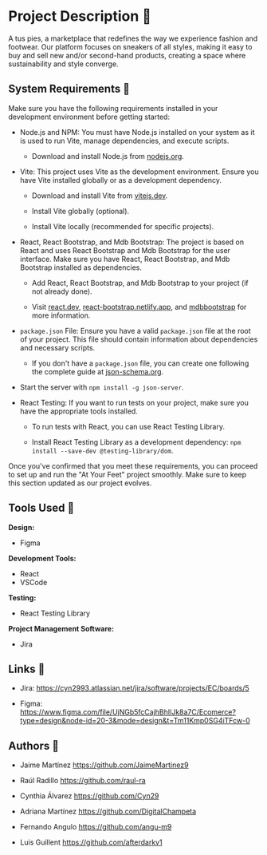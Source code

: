 # Project Description 📣

A tus pies, a marketplace that redefines the way we experience fashion and footwear. Our platform focuses on sneakers of all styles, making it easy to buy and sell new and/or second-hand products, creating a space where sustainability and style converge.

## System Requirements 🔎

Make sure you have the following requirements installed in your development environment before getting started:

- Node.js and NPM: You must have Node.js installed on your system as it is used to run Vite, manage dependencies, and execute scripts.

  - Download and install Node.js from [nodejs.org](https://nodejs.org/).

- Vite: This project uses Vite as the development environment. Ensure you have Vite installed globally or as a development dependency.

  - Download and install Vite from [vitejs.dev](https://vitejs.dev/).

  - Install Vite globally (optional).

  - Install Vite locally (recommended for specific projects).

- React, React Bootstrap, and Mdb Bootstrap: The project is based on React and uses React Bootstrap and Mdb Bootstrap for the user interface. Make sure you have React, React Bootstrap, and Mdb Bootstrap installed as dependencies.

  - Add React, React Bootstrap, and Mdb Bootstrap to your project (if not already done).

  - Visit [react.dev](https://react.dev/), [react-bootstrap.netlify.app](https://react-bootstrap.netlify.app/), and [mdbbootstrap](https://mdbbootstrap.com/) for more information.

- `package.json` File: Ensure you have a valid `package.json` file at the root of your project. This file should contain information about dependencies and necessary scripts.

  - If you don't have a `package.json` file, you can create one following the complete guide at [json-schema.org](https://json-schema.org/).

- Start the server with `npm install -g json-server`.

- React Testing: If you want to run tests on your project, make sure you have the appropriate tools installed.

  - To run tests with React, you can use React Testing Library.

  - Install React Testing Library as a development dependency: `npm install --save-dev @testing-library/dom`.

Once you've confirmed that you meet these requirements, you can proceed to set up and run the "At Your Feet" project smoothly. Make sure to keep this section updated as our project evolves.

## Tools Used 🔧 

**Design:**

- Figma

**Development Tools:**

- React
- VSCode

**Testing:**

- React Testing Library

**Project Management Software:**

- Jira

## Links 🔗 

- Jira: https://cyn2993.atlassian.net/jira/software/projects/EC/boards/5

- Figma: https://www.figma.com/file/UjNGb5fcCajhBhIlJk8a7C/Ecomerce?type=design&node-id=20-3&mode=design&t=Tm11Kmp0SG4iTFcw-0


## Authors 👥 

- Jaime Martínez https://github.com/JaimeMartinez9

- Raúl Radillo https://github.com/raul-ra

- Cynthia Álvarez https://github.com/Cyn29

- Adriana Martínez https://github.com/DigitalChampeta

- Fernando Angulo https://github.com/angu-m9

- Luis Guillent https://github.com/afterdarkv1

